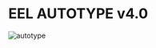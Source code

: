 # EEL AUTOTYPE v4.0 #
![autotype](https://user-images.githubusercontent.com/75825993/122534250-eef81c80-d054-11eb-8039-08fc69ed78fd.png)
